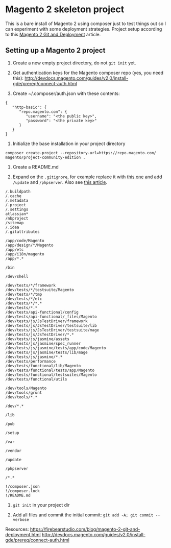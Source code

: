 # Magento 2 skeleton project

This is a bare install of Magento 2 using composer just to test things out so I can experiment with some deployment strategies. Project setup according to this [Magento 2 Git and Deployment](https://firebearstudio.com/blog/magento-2-git-and-deployment.html) article.

## Setting up a Magento 2 project

1. Create a new empty project directory, do not `git init` yet.

1. Get authentication keys for the Magento composer repo (yes, you need this):
http://devdocs.magento.com/guides/v2.0/install-gde/prereq/connect-auth.html

1. Create ~/.composer/auth.json with these contents:

```
{
   "http-basic": {
      "repo.magento.com": {
         "username": "<the public key>",
         "password": "<the private key>"
      }
   }
}
```

1. Initialize the base installation in your project directory

```
composer create-project --repository-url=https://repo.magento.com/ magento/project-community-edition .
```

1. Create a README.md

1. Expand on the `.gitignore`, for example replace it with [this one](https://github.com/magento/magento2-community-edition/blob/master/.gitignore) and add `/update` and `/phpserver`. Also see [this article](https://firebearstudio.com/blog/magento-2-git-and-deployment.html).

```
/.buildpath
/.cache
/.metadata
/.project
/.settings
atlassian*
/nbproject
/sitemap
/.idea
/.gitattributes

/app/code/Magento
/app/design/*/Magento
/app/etc
/app/i18n/magento
/app/*.*

/bin

/dev/shell

/dev/tests/*/framework
/dev/tests/*/testsuite/Magento
/dev/tests/*/tmp
/dev/tests/*/etc
/dev/tests/*/*.*
/dev/tests/*.*
/dev/tests/api-functional/config
/dev/tests/api-functional/_files/Magento
/dev/tests/js/JsTestDriver/framework
/dev/tests/js/JsTestDriver/testsuite/lib
/dev/tests/js/JsTestDriver/testsuite/mage
/dev/tests/js/JsTestDriver/*.*
/dev/tests/js/jasmine/assets
/dev/tests/js/jasmine/spec_runner
/dev/tests/js/jasmine/tests/app/code/Magento
/dev/tests/js/jasmine/tests/lib/mage
/dev/tests/js/jasmine/*.*
/dev/tests/performance
/dev/tests/functional/lib/Magento
/dev/tests/functional/tests/app/Magento
/dev/tests/functional/testsuites/Magento
/dev/tests/functional/utils

/dev/tools/Magento
/dev/tools/grunt
/dev/tools/*.*

/dev/*.*

/lib

/pub

/setup

/var

/vendor

/update

/phpserver

/*.*

!/composer.json
!/composer.lock
!/README.md
```

1. `git init` in your project dir

1. Add all files and commit the initial commit: `git add -A; git commit --verbose`

Resources:
https://firebearstudio.com/blog/magento-2-git-and-deployment.html
http://devdocs.magento.com/guides/v2.0/install-gde/prereq/connect-auth.html
